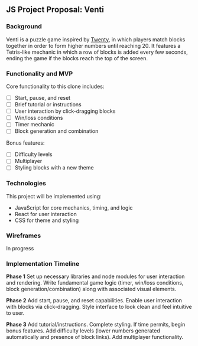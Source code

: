 ## JS Project Proposal: Venti

### Background
Venti is a puzzle game inspired by [Twenty](http://twenty.frenchguys.net/), in which players match blocks together in order to form higher numbers until reaching 20. It features a Tetris-like mechanic in which a row of blocks is added every few seconds, ending the game if the blocks reach the top of the screen.

### Functionality and MVP
Core functionality to this clone includes:
- [ ] Start, pause, and reset
- [ ] Brief tutorial or instructions
- [ ] User interaction by click-dragging blocks
- [ ] Win/loss conditions
- [ ] Timer mechanic
- [ ] Block generation and combination

Bonus features:
- [ ] Difficulty levels
- [ ] Multiplayer
- [ ] Styling blocks with a new theme

### Technologies
This project will be implemented using:
- JavaScript for core mechanics, timing, and logic
- React for user interaction
- CSS for theme and styling

### Wireframes
In progress

### Implementation Timeline
**Phase 1**
Set up necessary libraries and node modules for user interaction and rendering. Write fundamental game logic (timer, win/loss conditions, block generation/combination) along with associated visual elements.

**Phase 2**
Add start, pause, and reset capabilities. Enable user interaction with blocks via click-dragging. Style interface to look clean and feel intuitive to user.

**Phase 3**
Add tutorial/instructions. Complete styling. If time permits, begin bonus features. Add difficulty levels (lower numbers generated automatically and presence of block links). Add multiplayer functionality.
